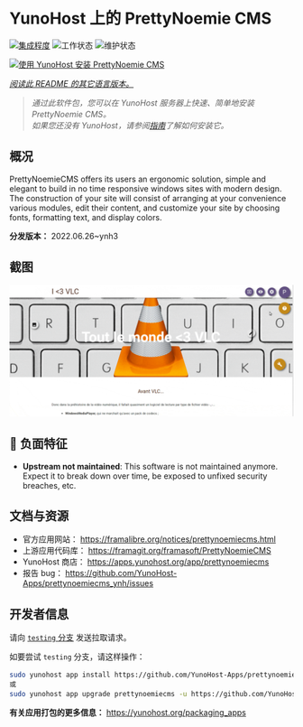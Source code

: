 <!--
注意：此 README 由 <https://github.com/YunoHost/apps/tree/master/tools/readme_generator> 自动生成
请勿手动编辑。
-->

# YunoHost 上的 PrettyNoemie CMS

[![集成程度](https://dash.yunohost.org/integration/prettynoemiecms.svg)](https://dash.yunohost.org/appci/app/prettynoemiecms) ![工作状态](https://ci-apps.yunohost.org/ci/badges/prettynoemiecms.status.svg) ![维护状态](https://ci-apps.yunohost.org/ci/badges/prettynoemiecms.maintain.svg)

[![使用 YunoHost 安装 PrettyNoemie CMS](https://install-app.yunohost.org/install-with-yunohost.svg)](https://install-app.yunohost.org/?app=prettynoemiecms)

*[阅读此 README 的其它语言版本。](./ALL_README.md)*

> *通过此软件包，您可以在 YunoHost 服务器上快速、简单地安装 PrettyNoemie CMS。*  
> *如果您还没有 YunoHost，请参阅[指南](https://yunohost.org/install)了解如何安装它。*

## 概况

PrettyNoemieCMS offers its users an ergonomic solution, simple and elegant to build in no time responsive windows sites with modern design.
The construction of your site will consist of arranging at your convenience various modules, edit their content, and customize your site by choosing fonts, formatting text, and display colors.


**分发版本：** 2022.06.26~ynh3

## 截图

![PrettyNoemie CMS 的截图](./doc/screenshots/pages-framasite-theme-light.gif)

## :red_circle: 负面特征

- **Upstream not maintained**: This software is not maintained anymore. Expect it to break down over time, be exposed to unfixed security breaches, etc.

## 文档与资源

- 官方应用网站： <https://framalibre.org/notices/prettynoemiecms.html>
- 上游应用代码库： <https://framagit.org/framasoft/PrettyNoemieCMS>
- YunoHost 商店： <https://apps.yunohost.org/app/prettynoemiecms>
- 报告 bug： <https://github.com/YunoHost-Apps/prettynoemiecms_ynh/issues>

## 开发者信息

请向 [`testing` 分支](https://github.com/YunoHost-Apps/prettynoemiecms_ynh/tree/testing) 发送拉取请求。

如要尝试 `testing` 分支，请这样操作：

```bash
sudo yunohost app install https://github.com/YunoHost-Apps/prettynoemiecms_ynh/tree/testing --debug
或
sudo yunohost app upgrade prettynoemiecms -u https://github.com/YunoHost-Apps/prettynoemiecms_ynh/tree/testing --debug
```

**有关应用打包的更多信息：** <https://yunohost.org/packaging_apps>
